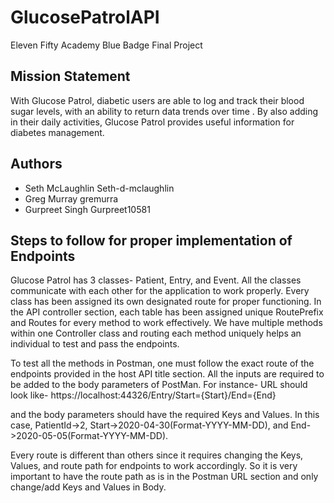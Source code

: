 # GlucosePatrolAPI
Eleven Fifty Academy Blue Badge Final Project 

## Mission Statement
With Glucose Patrol, diabetic users are able to log and track their blood sugar levels, with an ability to return data trends over time . By also adding in their daily activities, Glucose Patrol provides useful information for diabetes management.

## Authors
* Seth McLaughlin   Seth-d-mclaughlin
* Greg Murray    gremurra 
* Gurpreet Singh   Gurpreet10581

## Steps to follow for proper implementation of Endpoints
Glucose Patrol has 3 classes- Patient, Entry, and Event. All the classes communicate with each other for the application to work properly. Every class has been assigned its own designated route for proper functioning. In the API controller section, each table has been assigned unique RoutePrefix and Routes for every method to work effectively. We have multiple methods within one Controller class and routing each method uniquely helps an individual to test and pass the endpoints.

To test all the methods in Postman, one must follow the exact route of the endpoints provided in the host API title section. All the inputs are required to be added to the body parameters of PostMan. 
For instance- URL should look like- https://localhost:44326/Entry/Start={Start}/End={End}

and the body parameters should have the required Keys and Values.
In this case, PatientId->2, Start->2020-04-30(Format-YYYY-MM-DD), and End->2020-05-05(Format-YYYY-MM-DD).

Every route is different than others since it requires changing the Keys, Values, and route path for endpoints to work accordingly. So it is very important to have the route path as is in the Postman URL section and only change/add Keys and Values in Body. 
